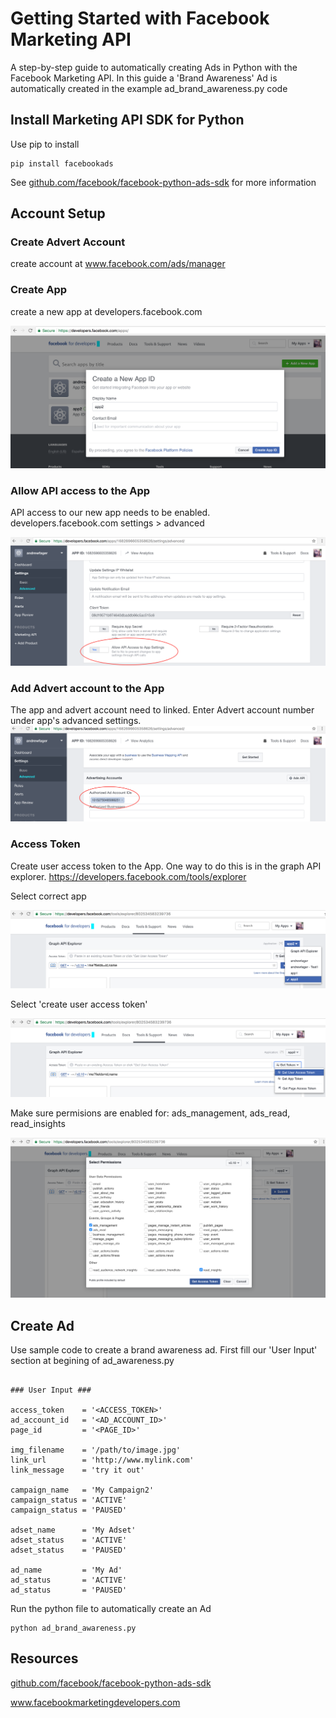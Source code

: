 # Getting Started with Facebook Marketing API 
A step-by-step guide to automatically creating Ads in Python with the Facebook Marketing API. In this guide a 'Brand Awareness' Ad is automatically created in the example ad_brand_awareness.py code

## Install Marketing API SDK for Python
Use pip to install
```
pip install facebookads
```
See <a href="github.com/facebook/facebook-python-ads-sdk">github.com/facebook/facebook-python-ads-sdk</a> for more information

## Account Setup

### Create Advert Account
create account at www.facebook.com/ads/manager

### Create App
create a new app at developers.facebook.com

![ScreenShot](images/fb-create-app2.png)

### Allow API access to the App
API access to our new app needs to be enabled.  
developers.facebook.com
settings > advanced

![ScreenShot](images/fb-api-access.png)

### Add Advert account to the App

The app and advert account need to linked. Enter Advert account number under app's advanced settings.
![ScreenShot](images/fb-ad-id.png)

### Access Token
Create user access token to the App. One way to do this is in the graph API explorer.
https://developers.facebook.com/tools/explorer

Select correct app

![ScreenShot](images/fb-access-token-1.png)

Select 'create user access token'

![ScreenShot](images/fb-access-token-3.png)

Make sure permisions are enabled for: 
ads_management, ads_read, read_insights

![ScreenShot](images/fb-access-token-4.png)


## Create Ad
Use sample code to create a brand awareness ad. First fill our 'User Input' section at begining of ad_awareness.py
```

### User Input ###

access_token    = '<ACCESS_TOKEN>'
ad_account_id   = '<AD_ACCOUNT_ID>'
page_id         = '<PAGE_ID>'

img_filename    = '/path/to/image.jpg'
link_url        = 'http://www.mylink.com'
link_message    = 'try it out'

campaign_name   = 'My Campaign2'
campaign_status = 'ACTIVE'
campaign_status = 'PAUSED'

adset_name      = 'My Adset'
adset_status    = 'ACTIVE'
adset_status    = 'PAUSED'

ad_name         = 'My Ad'
ad_status       = 'ACTIVE'
ad_status       = 'PAUSED'
```

Run the python file to automatically create an Ad

```
python ad_brand_awareness.py
```

## Resources
<a href="github.com/facebook/facebook-python-ads-sdk">github.com/facebook/facebook-python-ads-sdk</a>

www.facebookmarketingdevelopers.com
